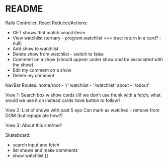 # README

Rails Controller, React Reducer/Actions:
- GET shows that match searchTerm
- View watchlist (ternary - program.watchlist === true: return in a card? : null)
- Add show to watchlist
- Delete show from watchlist - switch to false
- Comment on a show (should appear under show and be associated with the show)
- Edit my comment on a show
- Delete my comment

NavBar Routes:
home/root - '/'
watchlist - '/watchlist'
about - '/about'

View 1:
Search box w show cards   //if we don't use thunk with a fetch, what would we use it on instead
cards have button to follow?

View 2:
List of shows with past 5 eps
Can mark as watched - remove from DOM (but repopulate how?)

View 3:
About this site/me?

Skateboard:
 - search input and fetch
 - list shows and make comments
 - show watchlist []

